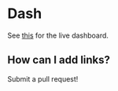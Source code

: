 # Dash

See [this](http://dash.tufts.io/) for the live dashboard.

## How can I add links?

Submit a pull request!
